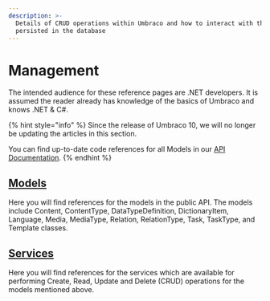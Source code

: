 ```yaml
---
description: >-
  Details of CRUD operations within Umbraco and how to interact with the data
  persisted in the database
---
```


# Management

The intended audience for these reference pages are .NET developers. It is assumed the reader already has knowledge of the basics of Umbraco and knows .NET & C#.

{% hint style="info" %}
Since the release of Umbraco 10, we will no longer be updating the articles in this section.

You can find up-to-date code references for all Models in our [API Documentation](https://apidocs.umbraco.com/v10/csharp/api/Umbraco.Cms.Core.Models.html).
{% endhint %}

## [Models](models/)

Here you will find references for the models in the public API. The models include Content, ContentType, DataTypeDefinition, DictionaryItem, Language, Media, MediaType, Relation, RelationType, Task, TaskType, and Template classes.

## [Services](services/)

Here you will find references for the services which are available for performing Create, Read, Update and Delete (CRUD) operations for the models mentioned above.
